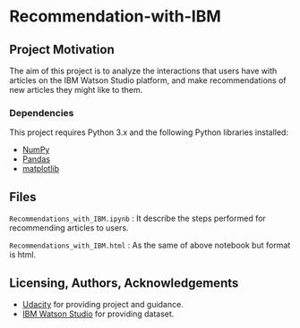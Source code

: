 # Recommendation-with-IBM

## Project Motivation
The aim of this project is to analyze the interactions that users have with articles on the IBM Watson Studio platform, and make recommendations of new articles they might like to them.

### Dependencies
This project requires Python 3.x and the following Python libraries installed:

* [NumPy](http://www.numpy.org/) 
* [Pandas](http://pandas.pydata.org/)
* [matplotlib](https://matplotlib.org/)

## Files
 ```Recommendations_with_IBM.ipynb``` : It describe the steps performed for recommending articles to users.
 
 ```Recommendations_with_IBM.html```  : As the same of above notebook but format is html.

## Licensing, Authors, Acknowledgements

  * [Udacity](https://www.udacity.com/) for providing project and guidance.
  * [IBM Watson Studio](https://dataplatform.cloud.ibm.com/) for providing dataset.
